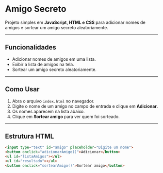 # Amigo Secreto

Projeto simples em **JavaScript, HTML e CSS** para adicionar nomes de amigos e sortear um amigo secreto aleatoriamente.

---

## Funcionalidades

- Adicionar nomes de amigos em uma lista.
- Exibir a lista de amigos na tela.
- Sortear um amigo secreto aleatoriamente.

---

## Como Usar

1. Abra o arquivo `index.html` no navegador.
2. Digite o nome de um amigo no campo de entrada e clique em **Adicionar**.
3. Os nomes aparecem na lista abaixo.
4. Clique em **Sortear amigo** para ver quem foi sorteado.

---

## Estrutura HTML

```html
<input type="text" id="amigo" placeholder="Digite um nome">
<button onclick="adicionarAmigo()">Adicionar</button>
<ul id="listaAmigos"></ul>
<ul id="resultado"></ul>
<button onclick="sortearAmigo()">Sortear amigo</button>
